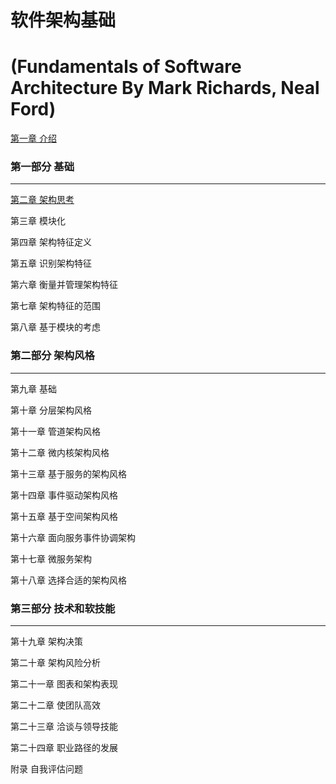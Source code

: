 # 软件架构基础

# (Fundamentals of Software Architecture By Mark Richards, Neal Ford)

[第一章 介绍](./ch01/ch01.md)

### 第一部分 基础

------

[第二章 架构思考](./ch02/ch02.md)

第三章 模块化

第四章 架构特征定义

第五章 识别架构特征

第六章 衡量并管理架构特征

第七章 架构特征的范围

第八章 基于模块的考虑

### 第二部分 架构风格

------

第九章 基础

第十章 分层架构风格

第十一章 管道架构风格

第十二章 微内核架构风格

第十三章 基于服务的架构风格

第十四章 事件驱动架构风格

第十五章 基于空间架构风格

第十六章 面向服务事件协调架构

第十七章 微服务架构

第十八章 选择合适的架构风格

### 第三部分 技术和软技能

------

第十九章 架构决策

第二十章 架构风险分析

第二十一章 图表和架构表现

第二十二章 使团队高效

第二十三章 洽谈与领导技能

第二十四章 职业路径的发展

附录 自我评估问题